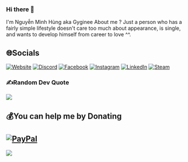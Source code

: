 ### Hi there 👋
I'm Nguyễn Minh Hùng aka Gyginee
About me ? Just a person who has a fairly simple lifestyle doesn't care too much about appearance, is single, and wants to develop himself from career to love ^^.

## 🌐Socials
[![Website](https://img.shields.io/website-up-down-green-red/http/monip.org.svg)](https://Gyginee.com) [![Discord](https://img.shields.io/badge/Discord-%237289DA.svg?logo=discord&logoColor=white)](https://discord.gg/qdV2gVhmmg) [![Facebook](https://img.shields.io/badge/Facebook-%231877F2.svg?logo=Facebook&logoColor=white)](https://www.facebook.com/gygine/) [![Instagram](https://img.shields.io/badge/Instagram-%23E4405F.svg?logo=Instagram&logoColor=white)](https://www.instagram.com/mhung01/) [![LinkedIn](https://img.shields.io/badge/LinkedIn-%230077B5.svg?logo=linkedin&logoColor=white)](https://www.linkedin.com/in/gyginee/) [![Steam](https://img.shields.io/badge/Steam-000000?style=for-the-badge&logo=steam&logoColor=white)](https://steamcommunity.com/id/Gyginee/)

### ✍️Random Dev Quote
![](https://quotes-github-readme.vercel.app/api?type=horizontal&theme=dark)

## 💰You can help me by Donating
[![PayPal](https://img.shields.io/badge/PayPal-00457C?style=for-the-badge&logo=paypal&logoColor=white)](https://paypal.me/gyginee)
  ---
![](https://komarev.com/ghpvc/?username=Gyginee&label=Visitors+Count&color=brightgreen)
